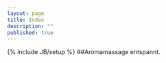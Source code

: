 ```yaml
---
layout: page
title: Index
description: ""
published: true
---
```


{% include JB/setup %}
##Aromamassage entspannt.